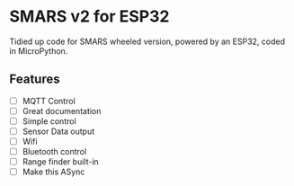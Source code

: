 # SMARS v2 for ESP32

Tidied up code for SMARS wheeled version, powered by an ESP32, coded in MicroPython.

## Features

- [ ] MQTT Control
- [ ] Great documentation
- [ ] Simple control
- [ ] Sensor Data output
- [ ] Wifi
- [ ] Bluetooth control
- [ ] Range finder built-in
- [ ] Make this ASync 